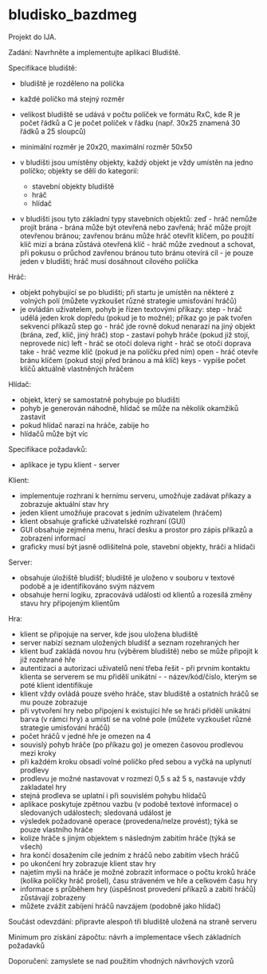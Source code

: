 bludisko_bazdmeg
================
Projekt do IJA.

Zadání: Navrhněte a implementujte aplikaci Bludiště. 

Specifikace bludiště:

- bludiště je rozděleno na políčka
- každé políčko má stejný rozměr
- velikost bludiště se udává v počtu políček ve formátu RxC, kde R je počet řádků a C je počet políček v řádku (např.     30x25 znamená 30 řádků a 25 sloupců)
- minimální rozměr je 20x20, maximální rozměr 50x50
- v bludišti jsou umístěny objekty, každý objekt je vždy umístěn na jedno políčko; objekty se dělí do kategorií:
  - stavební objekty bludiště
  - hráč
  - hlídač

- v bludišti jsou tyto základní typy stavebních objektů:
  zeď - hráč nemůže projít
  brána - brána může být otevřená nebo zavřená; hráč může projít otevřenou bránou; zavřenou bránu může hráč otevřít       klíčem, po použití klíč mizí a brána zůstává otevřená
  klíč - hráč může zvednout a schovat, při pokusu o průchod zavřenou bránou tuto bránu otevírá
  cíl - je pouze jeden v bludišti; hráč musí dosáhnout cílového políčka

Hráč:

- objekt pohybující se po bludišti; při startu je umístěn na některé z volných polí (můžete vyzkoušet různé strategie     umisťování hráčů)
- je ovládán uživatelem, pohyb je řízen textovými příkazy:
  step - hráč udělá jeden krok dopředu (pokud je to možné); příkaz go je pak tvořen sekvencí příkazů step
  go - hráč jde rovně dokud nenarazí na jiný objekt (brána, zeď, klíč, jiný hráč)
  stop - zastaví pohyb hráče (pokud již stojí, neprovede nic)
  left - hráč se otočí doleva
  right - hráč se otočí doprava
  take - hráč vezme klíč (pokud je na políčku před ním)
  open - hráč otevře bránu klíčem (pokud stojí před bránou a má klíč)
  keys - vypíše počet klíčů aktuálně vlastněných hráčem

Hlídač:

- objekt, který se samostatně pohybuje po bludišti
- pohyb je generován náhodně, hlídač se může na několik okamžiků zastavit
- pokud hlídač narazí na hráče, zabije ho
- hlídačů může být víc

Specifikace požadavků:

- aplikace je typu klient - server

Klient:

- implementuje rozhraní k hernímu serveru, umožňuje zadávat příkazy a zobrazuje aktuální stav hry
- jeden klient umožňuje pracovat s jedním uživatelem (hráčem)
- klient obsahuje grafické uživatelské rozhraní (GUI)
- GUI obsahuje zejména menu, hrací desku a prostor pro zápis příkazů a zobrazení informací
- graficky musí být jasně odlišitelná pole, stavební objekty, hráči a hlídači

Server:

- obsahuje úložiště bludišť; bludiště je uloženo v souboru v textové podobě a je identifikováno svým názvem
- obsahuje herní logiku, zpracovává události od klientů a rozesílá změny stavu hry připojeným klientům

Hra:

- klient se připojuje na server, kde jsou uložena bludiště
- server nabízí seznam uložených bludišť a seznam rozehraných her
- klient buď zakládá novou hru (výběrem bludiště) nebo se může připojit k již rozehrané hře
- autentizaci a autorizaci uživatelů není třeba řešit - při prvním kontaktu klienta se serverem se mu přidělí unikátní - - název/kód/číslo, kterým se poté klient identifikuje
- klient vždy ovládá pouze svého hráče, stav bludiště a ostatních hráčů se mu pouze zobrazuje
- při vytvoření hry nebo připojení k existující hře se hráči přidělí unikátní barva (v rámci hry) a umístí se na volné    pole (můžete vyzkoušet různé strategie umisťování hráčů)
- počet hráčů v jedné hře je omezen na 4
- souvislý pohyb hráče (po příkazu go) je omezen časovou prodlevou mezi kroky
- při každém kroku obsadí volné políčko před sebou a vyčká na uplynutí prodlevy
- prodlevu je možné nastavovat v rozmezí 0,5 s až 5 s, nastavuje vždy zakladatel hry
- stejná prodleva se uplatní i při souvislém pohybu hlídačů
- aplikace poskytuje zpětnou vazbu (v podobě textové informace) o sledovaných událostech; sledovaná událost je
- výsledek požadované operace (provedena/nelze provést); týká se pouze vlastního hráče
- kolize hráče s jiným objektem s následným zabitím hráče (týká se všech)
- hra končí dosažením cíle jedním z hráčů nebo zabitím všech hráčů
- po ukončení hry zobrazuje klient stav hry
- najetím myši na hráče je možné zobrazit informace o počtu kroků hráče (kolika políčky hráč prošel), času stráveném ve   hře a celkovém času hry
- informace s průběhem hry (úspěšnost provedení příkazů a zabití hráčů) zůstávají zobrazeny
- můžete zvážit zabíjení hráčů navzájem (podobně jako hlídač)

Součást odevzdání:
připravte alespoň tři bludiště uložená na straně serveru

Minimum pro získání zápočtu:
návrh a implementace všech základních požadavků

Doporučení:
zamyslete se nad použitím vhodných návrhových vzorů
